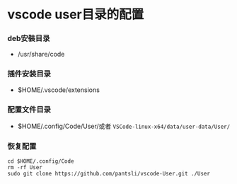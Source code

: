 # vscode user目录的配置

### deb安裝目录
- /usr/share/code
### 插件安装目录
- $HOME/.vscode/extensions

### 配置文件目录
- $HOME/.config/Code/User/或者 `VSCode-linux-x64/data/user-data/User/`

### 恢复配置
```
cd $HOME/.config/Code
rm -rf User
sudo git clone https://github.com/pantsli/vscode-User.git ./User
